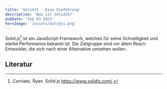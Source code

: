 ```yaml
---
title: 'SolidJS - Eine Einführung'
description: 'Was ist SolidJS?'
pubDate: 'Sep 03 2023'
heroImage: '/assets/Solidjs.png'
---
```


Solid.js[^SolidJs] ist ein JavaScript-Framework, welches für seine Schnelligkeit und starke Performance bekannt ist.
Die Zielgruppe sind vor allem React-Entwickler, die sich nach einer Alternative umsehen wollen.


## Literatur

[^SolidJs]: Carniato, Ryan. Solid.js
https://www.solidjs.com/.